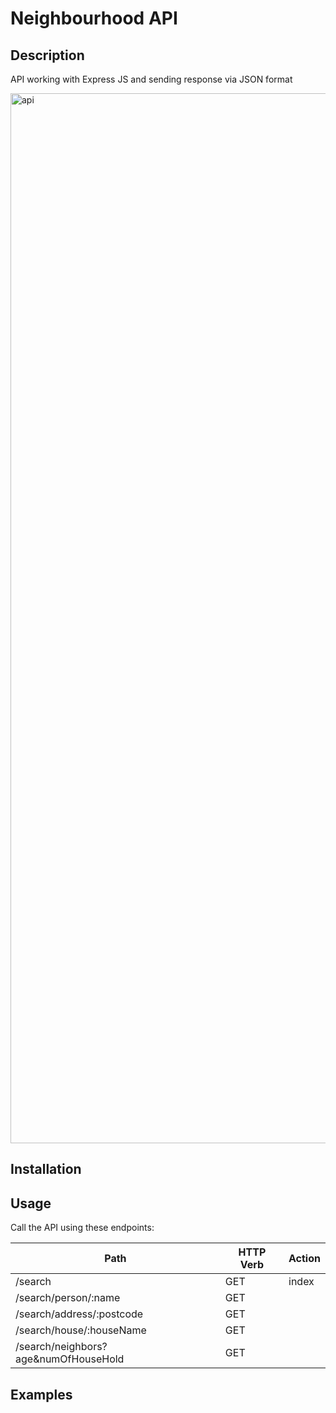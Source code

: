 # Neighbourhood API

## Description

API working with Express JS and sending response via JSON format

<img width="1680" alt="api" src="https://user-images.githubusercontent.com/82246823/195327754-cc191aa4-832d-4e90-a31c-a046025bc6b5.png">

## Installation



## Usage

Call the API using these endpoints:

Path | HTTP Verb | Action
--- | --- | ---
/search | GET | index
/search/person/:name | GET |
/search/address/:postcode | GET |
/search/house/:houseName | GET |
/search/neighbors?age&numOfHouseHold | GET |


## Examples
